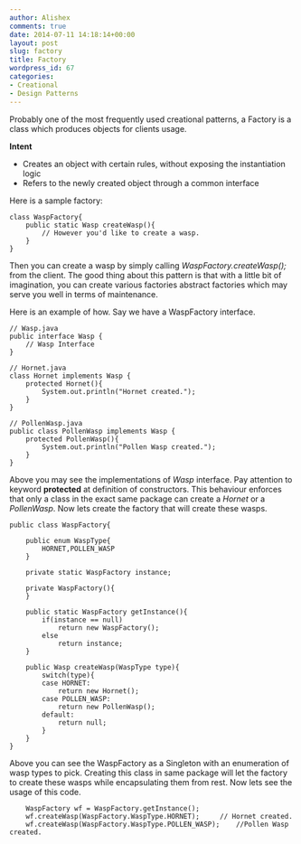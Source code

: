 ```yaml
---
author: Alishex
comments: true
date: 2014-07-11 14:18:14+00:00
layout: post
slug: factory
title: Factory
wordpress_id: 67
categories:
- Creational
- Design Patterns
---
```


Probably one of the most frequently used creational patterns, a Factory is a class which produces objects for clients usage.

**Intent**

* Creates an object with certain rules, without exposing the instantiation logic
* Refers to the newly created object through a common interface

Here is a sample factory:


    
    
    class WaspFactory{
    	public static Wasp createWasp(){
    		// However you'd like to create a wasp.
    	}
    }
    



Then you can create a wasp by simply calling _WaspFactory.createWasp();_ from the client.
The good thing about this pattern is that with a little bit of imagination, you can create various factories abstract factories which may serve you well in terms of maintenance.

Here is an example of how. Say we have a WaspFactory interface.


    
    
    // Wasp.java
    public interface Wasp {
    	// Wasp Interface
    }
    
    // Hornet.java
    class Hornet implements Wasp {
    	protected Hornet(){
    		System.out.println("Hornet created.");
    	}
    }
    
    // PollenWasp.java
    public class PollenWasp implements Wasp {
    	protected PollenWasp(){
    		System.out.println("Pollen Wasp created.");
    	}
    }
    



Above you may see the implementations of _Wasp_ interface. Pay attention to keyword **protected** at definition of constructors. This behaviour enforces that only a class in the exact same package can create a _Hornet_ or a _PollenWasp_.
Now lets create the factory that will create these wasps.


    
    
    public class WaspFactory{
    
    	public enum WaspType{
    		HORNET,POLLEN_WASP
    	}
    	
    	private static WaspFactory instance;
    	
    	private WaspFactory(){
    	}
    	
    	public static WaspFactory getInstance(){
    		if(instance == null)
    			return new WaspFactory();
    		else
    			return instance;
    	}
    	
    	public Wasp createWasp(WaspType type){
    		switch(type){
    		case HORNET:
    			return new Hornet();
    		case POLLEN_WASP:
    			return new PollenWasp();
    		default:
    			return null;
    		}
    	}
    }
    



Above you can see the WaspFactory as a Singleton with an enumeration of wasp types to pick. Creating this class in same package will let the factory to create these wasps while encapsulating them from rest.
Now lets see the usage of this code.


    
    
    	WaspFactory wf = WaspFactory.getInstance(); 
    	wf.createWasp(WaspFactory.WaspType.HORNET);		// Hornet created.
    	wf.createWasp(WaspFactory.WaspType.POLLEN_WASP);	//Pollen Wasp created.
    
